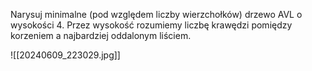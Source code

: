 Narysuj minimalne (pod względem liczby wierzchołków) drzewo AVL o wysokości 4. Przez wysokość rozumiemy liczbę krawędzi pomiędzy korzeniem a najbardziej oddalonym liściem.

![[20240609_223029.jpg]]